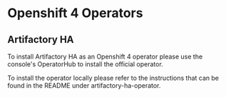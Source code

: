# Openshift 4 Operators

## Artifactory HA

To install Artifactory HA as an Openshift 4 operator please use the console's OperatorHub to install the official operator.

To install the operator locally please refer to the instructions that can be found in the README under artifactory-ha-operator.
